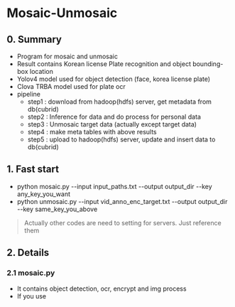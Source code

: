 # Mosaic-Unmosaic

## 0. Summary
- Program for mosaic and unmosaic
- Result contains Korean license Plate recognition and object bounding-box location
- Yolov4 model used for object detection (face, korea license plate)
- Clova TRBA model used for plate ocr
- pipeline
  - step1 : download from hadoop(hdfs) server, get metadata from db(cubrid)
  - step2 : Inference for data and do process for personal data 
  - step3 : Unmosaic target data (actually except target data)
  - step4 : make meta tables with above results
  - step5 : upload to hadoop(hdfs) server, update and insert data to db(cubrid)

## 1. Fast start
- python mosaic.py --input input_paths.txt --output output_dir --key any_key_you_want
- python unmosaic.py --input vid_anno_enc_target.txt --output output_dir --key same_key_you_above
>Actually other codes are need to setting for servers. Just reference them

## 2. Details
### 2.1 mosaic.py
- It contains object detection, ocr, encrypt and img process
- If you use
